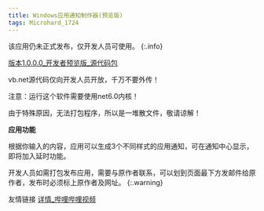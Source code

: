 ```yaml
---
title: Windows应用通知制作器(预览版)
tags: Microhard_1724
---
```


该应用仍未正式发布，仅开发人员可使用。
{:.info}

[版本1.0.0.0_开发者预览版_源代码包](https://wwvg.lanzouf.com/iaDjh0jwmqch)

vb.net源代码仅向开发人员开放，千万不要外传！

注意：运行这个软件需要使用net6.0内核！

由于特殊原因，无法打包程序，所以是一堆散文件，敬请谅解！

**应用功能**

根据你输入的内容，应用可以生成3个不同样式的应用通知，可在通知中心显示，即将加入延时功能。

开发人员如需打包发布应用，需要与原作者联系，可以划到页面最下方发邮件给原作者，发布时必须标上原作者及网址。
{:.warning}

友情链接 [详情_哔哩哔哩视频](https://b23.tv/jU0DQHj)
